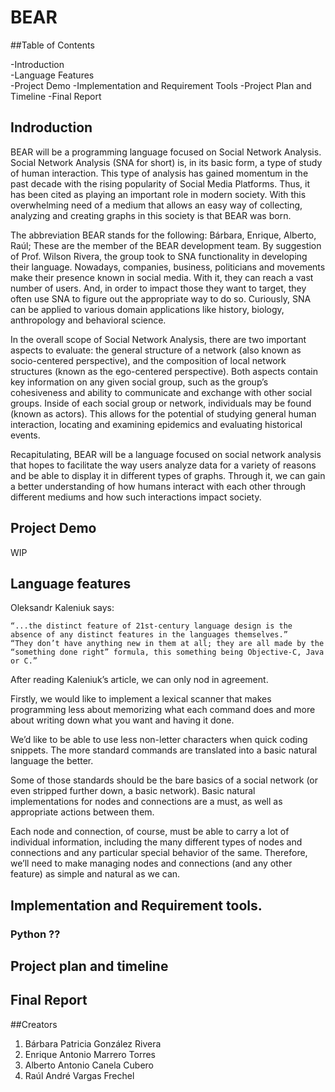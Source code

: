 # BEAR

##Table of Contents	

-Introduction	
-Language Features	
-Project Demo
-Implementation and Requirement Tools
-Project Plan and Timeline
-Final Report

## Indroduction

BEAR will be a programming language focused on Social Network Analysis. Social Network Analysis (SNA for short) is, in its basic form, a type of study of human interaction. This type of analysis has gained momentum in the past decade with the rising popularity of Social Media Platforms. Thus, it has been cited as playing an important role in modern society. With this overwhelming need of a medium that allows an easy way of collecting, analyzing and creating graphs in this society is that BEAR was born. 

The abbreviation BEAR stands for the following: Bárbara, Enrique, Alberto, Raúl; These are the member of the BEAR development team. By suggestion of Prof. Wilson Rivera, the group took to SNA functionality in developing their language. Nowadays, companies, business, politicians and movements make their presence known in social media. With it, they can reach a vast number of users. And, in order to impact those they want to target, they often use SNA to figure out the appropriate way to do so. Curiously, SNA can be applied to various domain applications like history, biology, anthropology and behavioral science.  

In the overall scope of Social Network Analysis, there are two important aspects to evaluate: the general structure of a network (also known as socio-centered perspective), and the composition of local network structures (known as the ego-centered perspective). Both aspects contain key information on any given social group, such as the group’s cohesiveness and ability to communicate and exchange with other social groups. Inside of each social group or network, individuals may be found (known as actors). This allows for the potential of studying general human interaction, locating and examining epidemics and evaluating historical events.

Recapitulating, BEAR will be a language focused on social network analysis that hopes to facilitate the way users analyze data for a variety of reasons and be able to display it in different types of graphs. Through it, we can gain a better understanding of how humans interact with each other through different mediums and how such interactions impact society.


## Project Demo 

WIP

## Language features


Oleksandr Kaleniuk says: 
 ```
“...the distinct feature of 21st-century language design is the absence of any distinct features in the languages themselves.”
“They don’t have anything new in them at all; they are all made by the “something done right” formula, this something being Objective-C, Java or C.”

```

After reading Kaleniuk’s article, we can only nod in agreement. 

Firstly, we would like to implement a lexical scanner that makes programming less about memorizing what each command does and more about writing down what you want and having it done. 

We’d like to be able to use less non-letter characters when quick coding snippets. The more standard commands are translated into a basic natural language the better.

Some of those standards should be the bare basics of a social network (or even stripped further down, a basic network). Basic natural implementations for nodes and connections are a must, as well as appropriate actions between them. 

Each node and connection, of course, must be able to carry a lot of individual information, including the many different types of nodes and connections and any particular special behavior of the same. Therefore, we’ll need to make managing nodes and connections (and any other feature) as simple and natural as we can.




## Implementation and Requirement tools.
###  Python ??


## Project plan and timeline


## Final Report


##Creators
  1. Bárbara Patricia González Rivera
  2. Enrique Antonio Marrero Torres
  3. Alberto Antonio Canela Cubero
  4. Raúl André Vargas Frechel

